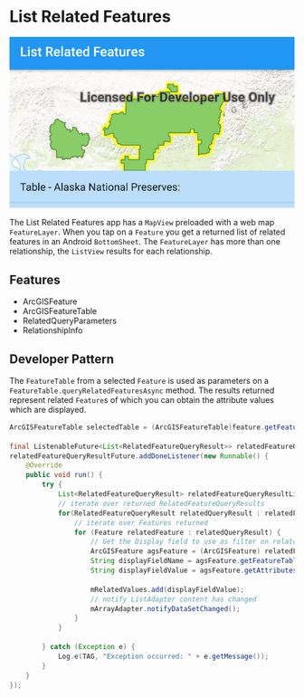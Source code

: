 # List Related Features

![List Related Features App](list-related-features.png)

The List Related Features app has a `MapView` preloaded with a web map `FeatureLayer`. When you tap on a `Feature` you get a returned list of related features in an Android `BottomSheet`. The `FeatureLayer` has more than one relationship, the `ListView` results for each relationship.

## Features
* ArcGISFeature
* ArcGISFeatureTable
* RelatedQueryParameters
* RelationshipInfo

## Developer Pattern
The `FeatureTable` from a selected `Feature` is used as parameters on a `FeatureTable.queryRelatedFeaturesAsync` method.  The results returned represent related `Feature`s of which you can obtain the attribute values which are displayed.

```java
ArcGISFeatureTable selectedTable = (ArcGISFeatureTable)feature.getFeatureTable();

final ListenableFuture<List<RelatedFeatureQueryResult>> relatedFeatureQueryResultFuture = selectedTable.queryRelatedFeaturesAsync(arcGISFeature);
relatedFeatureQueryResultFuture.addDoneListener(new Runnable() {
    @Override
    public void run() {
        try {
            List<RelatedFeatureQueryResult> relatedFeatureQueryResultList = relatedFeatureQueryResultFuture.get();
            // iterate over returned RelatedFeatureQueryResults
            for(RelatedFeatureQueryResult relatedQueryResult : relatedFeatureQueryResultList){
                // iterate over Features returned
                for (Feature relatedFeature : relatedQueryResult) {
                    // Get the Display field to use as filter on related attributes
                    ArcGISFeature agsFeature = (ArcGISFeature) relatedFeature;
                    String displayFieldName = agsFeature.getFeatureTable().getLayerInfo().getDisplayFieldName();
                    String displayFieldValue = agsFeature.getAttributes().get(displayFieldName).toString();
    
                    mRelatedValues.add(displayFieldValue);
                    // notify ListAdapter content has changed
                    mArrayAdapter.notifyDataSetChanged();
                }
            }

        } catch (Exception e) {
            Log.e(TAG, "Exception occurred: " + e.getMessage());
        }
    }
});
```